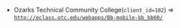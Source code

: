  - Ozarks Technical Community College(`client_id=182`) => [`http://eclass.otc.edu/webapps/Bb-mobile-bb_bb60/`](http://eclass.otc.edu/webapps/Bb-mobile-bb_bb60/)
